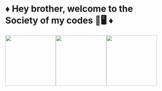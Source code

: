 
<h1> ♦ Hey brother, welcome to the Society of my codes 🧝🖥️ ♦ </h1>
                                                                                                                         
<Img height="160em" src="https://i.pinimg.com/originals/e4/26/70/e426702edf874b181aced1e2fa5c6cde.gif"/><Img height="160em" src="https://github-readme-stats.vercel.app/api?username=LukyAguiar&show_icons=true&theme=radical"/><Img height="160em" src="https://i.pinimg.com/originals/ca/45/b9/ca45b98fcc3dc35bc37963cd1a3650b0.gif"/>
